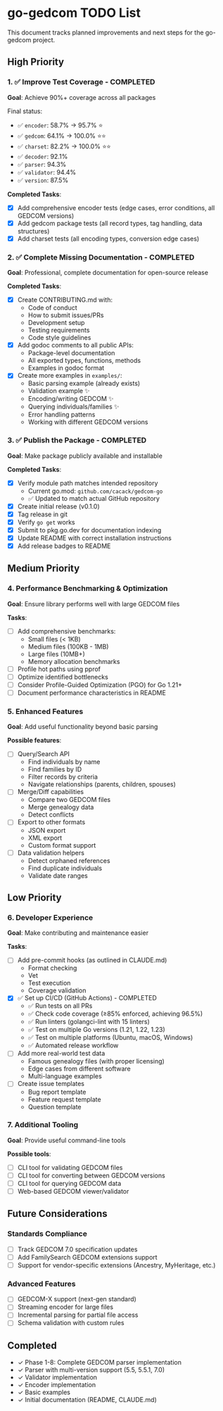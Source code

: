 # go-gedcom TODO List

This document tracks planned improvements and next steps for the go-gedcom project.

## High Priority

### 1. ✅ Improve Test Coverage - COMPLETED
**Goal**: Achieve 90%+ coverage across all packages

Final status:
- ✅ `encoder`: 58.7% → 95.7% ⭐
- ✅ `gedcom`: 64.1% → 100.0% ⭐⭐
- ✅ `charset`: 82.2% → 100.0% ⭐⭐
- ✅ `decoder`: 92.1%
- ✅ `parser`: 94.3%
- ✅ `validator`: 94.4%
- ✅ `version`: 87.5%

**Completed Tasks**:
- [x] Add comprehensive encoder tests (edge cases, error conditions, all GEDCOM versions)
- [x] Add gedcom package tests (all record types, tag handling, data structures)
- [x] Add charset tests (all encoding types, conversion edge cases)

### 2. ✅ Complete Missing Documentation - COMPLETED
**Goal**: Professional, complete documentation for open-source release

**Completed Tasks**:
- [x] Create CONTRIBUTING.md with:
  - Code of conduct
  - How to submit issues/PRs
  - Development setup
  - Testing requirements
  - Code style guidelines
- [x] Add godoc comments to all public APIs:
  - Package-level documentation
  - All exported types, functions, methods
  - Examples in godoc format
- [x] Create more examples in `examples/`:
  - Basic parsing example (already exists)
  - Validation example ✨
  - Encoding/writing GEDCOM ✨
  - Querying individuals/families ✨
  - Error handling patterns
  - Working with different GEDCOM versions

### 3. ✅ Publish the Package - COMPLETED
**Goal**: Make package publicly available and installable

**Completed Tasks**:
- [x] Verify module path matches intended repository
  - Current go.mod: `github.com/cacack/gedcom-go`
  - ✅ Updated to match actual GitHub repository
- [x] Create initial release (v0.1.0)
- [x] Tag release in git
- [x] Verify `go get` works
- [x] Submit to pkg.go.dev for documentation indexing
- [x] Update README with correct installation instructions
- [x] Add release badges to README

## Medium Priority

### 4. Performance Benchmarking & Optimization
**Goal**: Ensure library performs well with large GEDCOM files

**Tasks**:
- [ ] Add comprehensive benchmarks:
  - Small files (< 1KB)
  - Medium files (100KB - 1MB)
  - Large files (10MB+)
  - Memory allocation benchmarks
- [ ] Profile hot paths using pprof
- [ ] Optimize identified bottlenecks
- [ ] Consider Profile-Guided Optimization (PGO) for Go 1.21+
- [ ] Document performance characteristics in README

### 5. Enhanced Features
**Goal**: Add useful functionality beyond basic parsing

**Possible features**:
- [ ] Query/Search API
  - Find individuals by name
  - Find families by ID
  - Filter records by criteria
  - Navigate relationships (parents, children, spouses)
- [ ] Merge/Diff capabilities
  - Compare two GEDCOM files
  - Merge genealogy data
  - Detect conflicts
- [ ] Export to other formats
  - JSON export
  - XML export
  - Custom format support
- [ ] Data validation helpers
  - Detect orphaned references
  - Find duplicate individuals
  - Validate date ranges

## Low Priority

### 6. Developer Experience
**Goal**: Make contributing and maintenance easier

**Tasks**:
- [ ] Add pre-commit hooks (as outlined in CLAUDE.md)
  - Format checking
  - Vet
  - Test execution
  - Coverage validation
- [x] ✅ Set up CI/CD (GitHub Actions) - COMPLETED
  - ✅ Run tests on all PRs
  - ✅ Check code coverage (≥85% enforced, achieving 96.5%)
  - ✅ Run linters (golangci-lint with 15 linters)
  - ✅ Test on multiple Go versions (1.21, 1.22, 1.23)
  - ✅ Test on multiple platforms (Ubuntu, macOS, Windows)
  - ✅ Automated release workflow
- [ ] Add more real-world test data
  - Famous genealogy files (with proper licensing)
  - Edge cases from different software
  - Multi-language examples
- [ ] Create issue templates
  - Bug report template
  - Feature request template
  - Question template

### 7. Additional Tooling
**Goal**: Provide useful command-line tools

**Possible tools**:
- [ ] CLI tool for validating GEDCOM files
- [ ] CLI tool for converting between GEDCOM versions
- [ ] CLI tool for querying GEDCOM data
- [ ] Web-based GEDCOM viewer/validator

## Future Considerations

### Standards Compliance
- [ ] Track GEDCOM 7.0 specification updates
- [ ] Add FamilySearch GEDCOM extensions support
- [ ] Support for vendor-specific extensions (Ancestry, MyHeritage, etc.)

### Advanced Features
- [ ] GEDCOM-X support (next-gen standard)
- [ ] Streaming encoder for large files
- [ ] Incremental parsing for partial file access
- [ ] Schema validation with custom rules

## Completed
- ✓ Phase 1-8: Complete GEDCOM parser implementation
- ✓ Parser with multi-version support (5.5, 5.5.1, 7.0)
- ✓ Validator implementation
- ✓ Encoder implementation
- ✓ Basic examples
- ✓ Initial documentation (README, CLAUDE.md)
